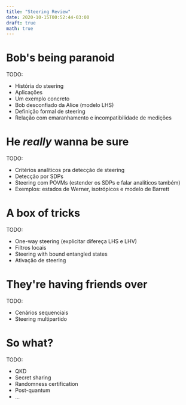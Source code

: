```yaml
---
title: "Steering Review"
date: 2020-10-15T00:52:44-03:00
draft: true
math: true
---
```


# Bob's being paranoid

TODO:
- História do steering
- Aplicações
- Um exemplo concreto
- Bob desconfiado da Alice (modelo LHS)
- Definição formal de steering
- Relação com emaranhamento e incompatibilidade de medições

# He *really* wanna be sure

TODO:
- Critérios analíticos pra detecção de steering
- Detecção por SDPs
- Steering com POVMs (estender os SDPs e falar analíticos também)
- Exemplos: estados de Werner, isotrópicos e modelo de Barrett

# A box of tricks

TODO:
- One-way steering (explicitar difereça LHS e LHV)
- Filtros locais
- Steering with bound entangled states
- Ativação de steering

# They're having friends over

TODO:
- Cenários sequenciais
- Steering multipartido

# So what?

TODO:
- QKD
- Secret sharing
- Randomness certification
- Post-quantum
- ...

